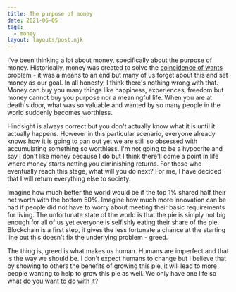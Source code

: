 ```yaml
---
title: The purpose of money
date: 2021-06-05
tags:
  - money
layout: layouts/post.njk
---
```


I've been thinking a lot about money, specifically about the purpose of money. Historically, money was created to solve the [coincidence of wants](https://en.wikipedia.org/wiki/Coincidence_of_wants) problem - it was a means to an end but many of us forget about this and set money as our goal. In all honesty, I think there's nothing wrong with that. Money can buy you many things like happiness, experiences, freedom but money cannot buy you purpose nor a meaningful life. When you are at death's door, what was so valuable and wanted by so many people in the world suddenly becomes worthless. 

Hindsight is always correct but you don't actually know what it is until it actually happens. However in this particular scenario, everyone already knows how it is going to pan out yet we are still so obsessed with accumulating something so worthless. I'm not going to be a hypocrite and say I don't like money because I do but I think there'll come a point in life where money starts netting you diminishing returns. For those who eventually reach this stage, what will you do next? For me, I have decided that I will return everything else to society.

Imagine how much better the world would be if the top 1% shared half their net worth with the bottom 50%. Imagine how much more innovation can be had if people did not have to worry about meeting their basic requirements for living. The unfortunate state of the world is that the pie is simply not big enough for all of us yet everyone is selfishly eating their share of the pie. Blockchain is a first step, it gives the less fortunate a chance at the starting line but this doesn't fix the underlying problem - greed.

The thing is, greed is what makes us human. Humans are imperfect and that is the way we should be. I don't expect humans to change but I believe that by showing to others the benefits of growing this pie, it will lead to more people wanting to help to grow this pie as well. We only have one life so what do you want to do with it?